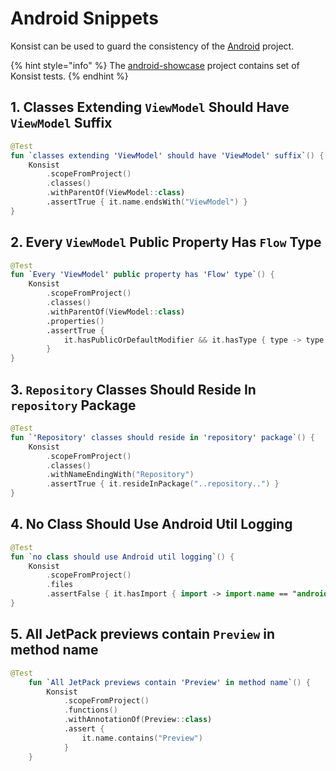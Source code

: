 # Android Snippets

Konsist can be used to guard the consistency of the [Android](https://www.android.com/) project.

{% hint style="info" %}
The [android-showcase](https://github.com/igorwojda/android-showcase) project contains set of Konsist tests.
{% endhint %}

## 1. Classes Extending `ViewModel` Should Have `ViewModel` Suffix

```kotlin
@Test
fun `classes extending 'ViewModel' should have 'ViewModel' suffix`() {
    Konsist
        .scopeFromProject()
        .classes()
        .withParentOf(ViewModel::class)
        .assertTrue { it.name.endsWith("ViewModel") }
}
```

## 2. Every `ViewModel` Public Property Has `Flow` Type

```kotlin
@Test
fun `Every 'ViewModel' public property has 'Flow' type`() {
    Konsist
        .scopeFromProject()
        .classes()
        .withParentOf(ViewModel::class)
        .properties()
        .assertTrue {
            it.hasPublicOrDefaultModifier && it.hasType { type -> type.name == "kotlinx.coroutines.flow.Flow" }
        }
}
```

## 3. `Repository` Classes Should Reside In `repository` Package

```kotlin
@Test
fun `'Repository' classes should reside in 'repository' package`() {
    Konsist
        .scopeFromProject()
        .classes()
        .withNameEndingWith("Repository")
        .assertTrue { it.resideInPackage("..repository..") }
}
```

## 4. No Class Should Use Android Util Logging

```kotlin
@Test
fun `no class should use Android util logging`() {
    Konsist
        .scopeFromProject()
        .files
        .assertFalse { it.hasImport { import -> import.name == "android.util.Log" } }
}
```

## 5. All JetPack previews contain `Preview` in method name

```kotlin
@Test
    fun `All JetPack previews contain 'Preview' in method name`() {
        Konsist
            .scopeFromProject()
            .functions()
            .withAnnotationOf(Preview::class)
            .assert {
                it.name.contains("Preview")
            }
    }
```
